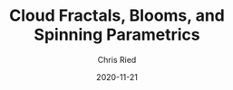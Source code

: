 ---
title: 'Cloud Fractals, Blooms, and Spinning Parametrics'
author: Chris Ried
date: '2020-11-21'
slug: generative-arts-6
categories: 
featured: 
tags: ['generative']
---
